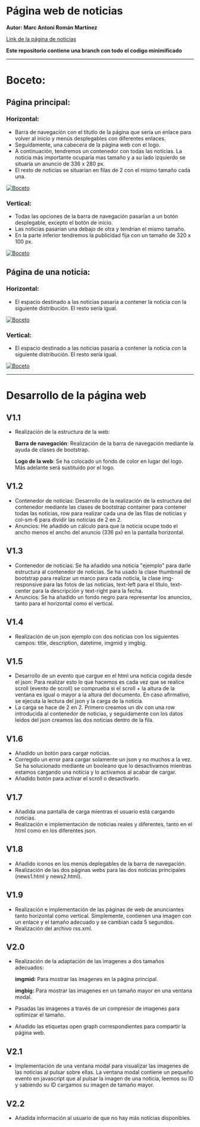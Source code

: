 # Página web de noticias

**Autor: Marc Antoni Román Martínez**

[Link de la página de noticias](https://rawgit.com/Marcroman181/news/master/news.html)

**Este repositorio contiene una branch con todo el codigo minimificado**

-------------------
# Boceto:

## Página principal:

### Horizontal:

-	Barra de navegación con el títutlo de la página que sería un enlace para volver al inicio y menús desplegables con diferentes enlaces. 
- Seguidamente, una cabecera de la página web con el logo.
- A continuación, tendremos un contenedor con todas las noticias. La noticia más importante ocuparía mas tamaño y a su lado izquierdo se situaría un anuncio de 336 x 280 px.
-	El resto de noticias se situarían en filas de 2 con el mismo tamaño cada una.

<a href="https://rawgit.com/marcroman181/news/master/img/news_hor.jpg" target="_blank"><img src="https://rawgit.com/marcroman181/news/master/img/news_hor.jpg" border="0" alt="Boceto"></a>

### Vertical:

-	Todas las opciones de la barra de navegación pasarían a un botón desplegable, excepto el botón de inicio.
-	Las noticias pasarían una debajo de otra y tendrían el mismo tamaño. 
-	En la parte inferior tendremos la publicidad fija con un tamaño de 320 x 100 px. 

<a href="https://rawgit.com/marcroman181/news/master/img/news_ver.jpg" target="_blank"><img src="https://rawgit.com/marcroman181/news/master/img/news_ver.jpg" border="0" alt="Boceto"></a>

## Página de una noticia:

### Horizontal:

- El espacio destinado a las noticias pasaría a contener la noticia con la siguiente distribución. El resto sería igual.

<a href="https://rawgit.com/marcroman181/news/master/img/news1_hor.jpg" target="_blank"><img src="https://rawgit.com/marcroman181/news/master/img/news1_hor.jpg" border="0" alt="Boceto"></a>

### Vertical:

- El espacio destinado a las noticias pasaría a contener la noticia con la siguiente distribución. El resto sería igual.

<a href="https://rawgit.com/marcroman181/news/master/img/news1_ver.jpg" target="_blank"><img src="https://rawgit.com/marcroman181/news/master/img/news1_ver.jpg" border="0" alt="Boceto"></a>

-------------------

#	Desarrollo de la página web
## V1.1
- Realización de la estructura de la web:

   **Barra de navegación**: Realización de la barra de navegación mediante la ayuda de clases de bootstrap.
   
   **Logo de la web**: Se ha colocado un fondo de color en lugar del logo. Más adelante será sustituido por el logo.
    
## V1.2
 - Contenedor de noticias: Desarrollo de la realización de la estructura del contenedor mediante las clases de bootstrap container para contener todas las noticias, row para realizar cada una de las filas de noticias y col-sm-6 para dividir las noticias de 2 en 2.
 - Anuncios: He añadido un cálculo para que la noticia ocupe todo el ancho menos el ancho del anuncio (336 px) en la pantalla horizontal.
   
## V1.3
 - Contenedor de noticias: Se ha añadido una noticia "ejemplo" para darle estructura al contenedor de noticias. Se ha usado la clase thumbnail de bootstrap para realizar un marco para cada noticia, la clase img-responsive para las fotos de las noticias, text-left para el título, text-center para la descripción y text-right para la fecha.
 - Anuncios: Se ha añadido un fondo negro para representar los anuncios, tanto para el horizontal como el vertical.  
   
## V1.4
 - Realización de un json ejemplo con dos noticias con los siguientes campos: title, description, datetime, imgmid y imgbig. 
## V1.5 
 - Desarrollo de un evento que cargue en el html una noticia cogida desde el json: Para realizar esto lo que hacemos es cada vez que se realice scroll (evento de scroll) se comprueba si el scroll + la altura de la ventana es igual o mayor a la altura del documento. En caso afirmativo, se ejecuta la lectura del json y la carga de la noticia. 
 - La carga se hace de 2 en 2. Primero creamos un div con una row introducida al contenedor de noticias, y seguidamente con los datos leidos del json creamos las dos noticias dentro de la fila. 
## V1.6
 - Añadido un botón para cargar noticias.
 - Corregido un error para cargar solamente un json y no muchos a la vez. Se ha solucionado mediante un booleano que lo desactivamos mientras estamos cargando una noticia y lo activamos al acabar de cargar.
 - Añadido botón para activar el scroll o desactivarlo.
## V1.7 
 - Añadida una pantalla de carga mientras el usuario está cargando noticias. 
 - Realización e implementación de noticias reales y diferentes, tanto en el html como en los diferentes json.
## V1.8
 - Añadido iconos en los menús deplegables de la barra de navegación.
 - Realización de las dos páginas webs para las dos noticias principales (news1.html y news2.html).
## V1.9
 - Realización e implementación de las páginas de web de anunciantes tanto horizontal como vertical. Simplemente, contienen una imagen con un enlace y el tamaño adecuado y se cambian cada 5 segundos.
 - Realización del archivo rss.xml.
## V2.0
 - Realización de la adaptación de las imagenes a dos tamaños adecuados: 
  
   **imgmid:** Para mostrar las imagenes en la página principal.
   
   **imgbig:** Para mostrar las imagenes en un tamaño mayor en una ventana modal.
   
 - Pasadas las imagenes a través de un compresor de imagenes para optimizar el tamaño. 
 - Añadido las etiquetas open graph correspondientes para compartir la página web.
   
## V2.1
 - Implementación de una ventana modal para visualizar las imagenes de las noticias al pulsar sobre ellas. La ventana modal contiene un pequeño evento en javascript que al pulsar la imagen de una noticia, leemos su ID y sabiendo su ID cargamos su imagen de tamaño mayor.
 
## V2.2
 - Añadida información al usuario de que no hay más noticias disponibles.
 
 
